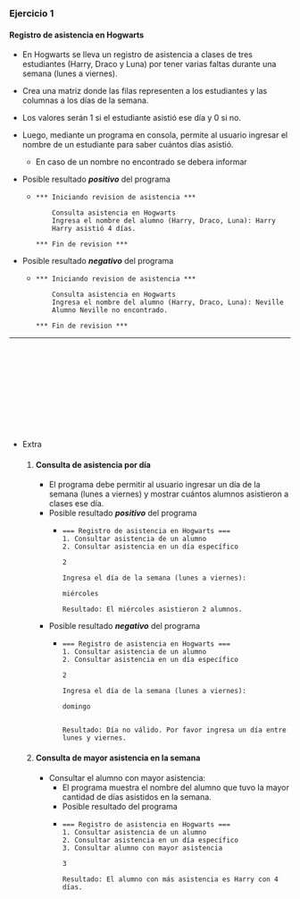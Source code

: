### Ejercicio 1 
#### Registro de asistencia en Hogwarts

- En Hogwarts se lleva un registro de asistencia a clases de tres estudiantes (Harry, Draco y Luna) por tener varias faltas durante una semana (lunes a viernes).

- Crea una matriz donde las filas representen a los estudiantes y las columnas a los días de la semana.
- Los valores serán 1 si el estudiante asistió ese día y 0 si no.
- Luego, mediante un programa en consola, permite al usuario ingresar el nombre de un estudiante para saber cuántos días asistió.
    - En caso de un nombre no encontrado se debera informar



* Posible resultado _**positivo**_ del programa
    -   ```
        *** Iniciando revision de asistencia ***

            Consulta asistencia en Hogwarts
            Ingresa el nombre del alumno (Harry, Draco, Luna): Harry
            Harry asistió 4 días.

        *** Fin de revision ***
        ```
* Posible resultado _**negativo**_ del programa
    -   ```
        *** Iniciando revision de asistencia ***

            Consulta asistencia en Hogwarts
            Ingresa el nombre del alumno (Harry, Draco, Luna): Neville
            Alumno Neville no encontrado.

        *** Fin de revision ***
        ```

---

<br>
<br>
<br>
<br>
<br>
<br>
<br>
<br>
<br>

* Extra
    1. #### Consulta de asistencia por día

        - El programa debe permitir al usuario ingresar un día de la semana (lunes a viernes) y mostrar cuántos alumnos asistieron a clases ese día.
        - Posible resultado _**positivo**_ del programa
            -   ```
                === Registro de asistencia en Hogwarts ===
                1. Consultar asistencia de un alumno
                2. Consultar asistencia en un día específico
                
                2
                
                Ingresa el día de la semana (lunes a viernes):

                miércoles

                Resultado: El miércoles asistieron 2 alumnos.
                ```
        - Posible resultado _**negativo**_ del programa
            -   ```
                === Registro de asistencia en Hogwarts ===
                1. Consultar asistencia de un alumno
                2. Consultar asistencia en un día específico

                2

                Ingresa el día de la semana (lunes a viernes): 

                domingo


                Resultado: Día no válido. Por favor ingresa un día entre lunes y viernes.

                ```
    1. #### Consulta de mayor asistencia en la semana

        - Consultar el alumno con mayor asistencia:
            - El programa muestra el nombre del alumno que tuvo la mayor cantidad de días asistidos en la semana.
            - Posible resultado del programa
            -   ```
                === Registro de asistencia en Hogwarts ===
                1. Consultar asistencia de un alumno
                2. Consultar asistencia en un día específico
                3. Consultar alumno con mayor asistencia

                3

                Resultado: El alumno con más asistencia es Harry con 4 días.
                ```